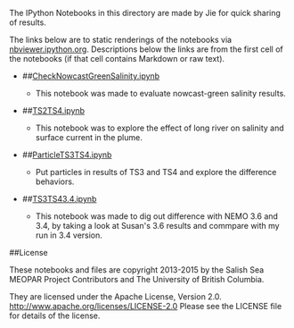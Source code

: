 The IPython Notebooks in this directory are made by Jie for
quick sharing of results.

The links below are to static renderings of the notebooks via
[nbviewer.ipython.org](http://nbviewer.ipython.org/).
Descriptions below the links are from the first cell of the notebooks
(if that cell contains Markdown or raw text).

* ##[CheckNowcastGreenSalinity.ipynb](http://nbviewer.ipython.org/urls/bitbucket.org/salishsea/analysis/raw/tip/jie/3.6/CheckNowcastGreenSalinity.ipynb)  
    
    * This notebook was made to evaluate nowcast-green salinity results.  

* ##[TS2TS4.ipynb](http://nbviewer.ipython.org/urls/bitbucket.org/salishsea/analysis/raw/tip/jie/3.6/TS2TS4.ipynb)  
    
    * This notebook was to explore the effect of long river on salinity and surface current in the plume.  

* ##[ParticleTS3TS4.ipynb](http://nbviewer.ipython.org/urls/bitbucket.org/salishsea/analysis/raw/tip/jie/3.6/ParticleTS3TS4.ipynb)  
    
    * Put particles in results of TS3 and TS4 and explore the difference behaviors.  

* ##[TS3TS43.4.ipynb](http://nbviewer.ipython.org/urls/bitbucket.org/salishsea/analysis/raw/tip/jie/3.6/TS3TS43.4.ipynb)  
    
    * This notebook was made to dig out difference with NEMO 3.6 and 3.4, by taking a look at Susan's 3.6 results and commpare with my run in 3.4 version.  


##License

These notebooks and files are copyright 2013-2015
by the Salish Sea MEOPAR Project Contributors
and The University of British Columbia.

They are licensed under the Apache License, Version 2.0.
http://www.apache.org/licenses/LICENSE-2.0
Please see the LICENSE file for details of the license.

